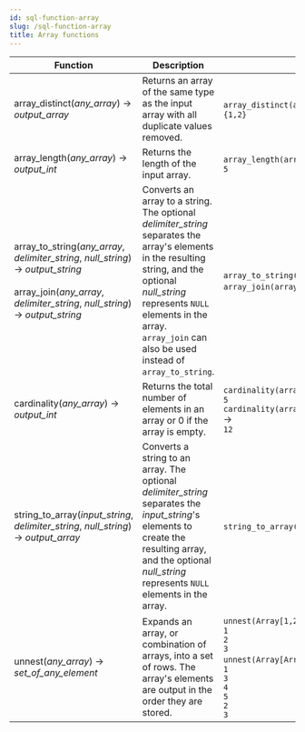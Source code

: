 ```yaml
---
id: sql-function-array
slug: /sql-function-array
title: Array functions
---
```


|Function|Description|Example|
|---|---|---|
| array_distinct(*any_array*) → *output_array* |Returns an array of the same type as the input array with all duplicate values removed.|`array_distinct(array[1,2,1,1])` → <br />`{1,2}`|
| array_length(*any_array*) → *output_int* |Returns the length of the input array.|`array_length(array[1,2,3,4,1])` → <br />`5`|
| array_to_string(*any_array*, *delimiter_string*, *null_string*) → *output_string* <br /><br /> array_join(*any_array*, *delimiter_string*, *null_string*) → *output_string* |Converts an array to a string. The optional *delimiter_string* separates the array's elements in the resulting string, and the optional *null_string* represents `NULL` elements in the array. `array_join` can also be used instead of `array_to_string`.|`array_to_string(array[1, 2, 3, NULL, 5], ',', '*')` → `1,2,3,*,5` <br /> `array_join(array[1, 2, 3, NULL, 5], ',', '*')` → `1,2,3,*,5`|
| cardinality(*any_array*) → *output_int* |Returns the total number of elements in an array or 0 if the array is empty.|`cardinality(array[1,2,3,4,1])` → <br />`5` <br /> `cardinality(array[array[array[3,4,5],array[2,2,2]],array[array[6,7,8],array[0,0,0]]])` → <br />`12`|
| string_to_array(*input_string*, *delimiter_string*, *null_string*) → *output_array* |Converts a string to an array. The optional *delimiter_string* separates the *input_string*'s elements to create the resulting array, and the optional *null_string* represents `NULL` elements in the array.|`string_to_array('a b c', ' ', 'a')` → `{NULL,b,c}`|
| unnest(*any_array*) → *set_of_any_element* |Expands an array, or combination of arrays, into a set of rows. The array's elements are output in the order they are stored.|`unnest(Array[1,2,3])` → <br />`1`<br />`2`<br />`3` <br /> `unnest(Array[Array[1,3,4,5],Array[2,3]])` → <br />`1`<br />`3`<br />`4`<br />`5`<br />`2`<br />`3`|
